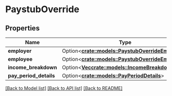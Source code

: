 # PaystubOverride

## Properties

Name | Type | Description | Notes
------------ | ------------- | ------------- | -------------
**employer** | Option<[**crate::models::PaystubOverrideEmployer**](PaystubOverrideEmployer.md)> |  | [optional]
**employee** | Option<[**crate::models::PaystubOverrideEmployee**](PaystubOverrideEmployee.md)> |  | [optional]
**income_breakdown** | Option<[**Vec<crate::models::IncomeBreakdown>**](IncomeBreakdown.md)> |  | [optional]
**pay_period_details** | Option<[**crate::models::PayPeriodDetails**](PayPeriodDetails.md)> |  | [optional]

[[Back to Model list]](../README.md#documentation-for-models) [[Back to API list]](../README.md#documentation-for-api-endpoints) [[Back to README]](../README.md)


